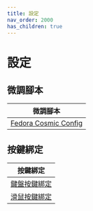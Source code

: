 ```yaml
---
title: 設定
nav_order: 2000
has_children: true
---
```



# 設定




## 微調腳本

| 微調腳本 |
| -------- |
| [Fedora Cosmic Config](https://github.com/samwhelp/popos-cosmic-adjustment/tree/main/prototype/main/cosmic-config/Main) |




## 按鍵綁定

| 按鍵綁定 |
| --- |
| [鍵盤按鍵綁定](https://samwhelp.github.io/note-about-popos-cosmic/read/config/keybind.html) |
| [滑鼠按鍵綁定](https://samwhelp.github.io/note-about-popos-cosmic/read/config/mousebind.html) |
